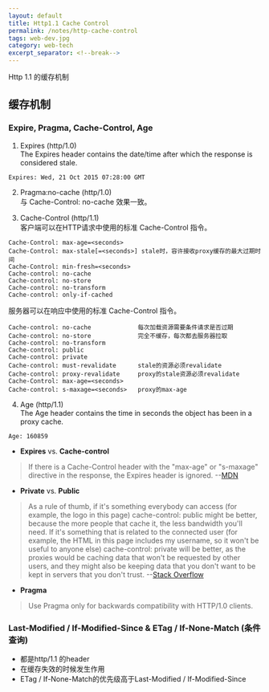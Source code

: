 ```yaml
---
layout: default
title: Http1.1 Cache Control
permalink: /notes/http-cache-control
tags: web-dev.jpg
category: web-tech
excerpt_separator: <!--break-->
---
```


Http 1.1 的缓存机制

<!--break-->

## 缓存机制

### Expire, Pragma, Cache-Control, Age

1. Expires (http/1.0)   
The Expires header contains the date/time after which the response is considered stale.   
```
Expires: Wed, 21 Oct 2015 07:28:00 GMT
```   
<!--break-->
2. Pragma:no-cache (http/1.0)   
与 Cache-Control: no-cache 效果一致。

3. Cache-Control (http/1.1)   
客户端可以在HTTP请求中使用的标准 Cache-Control 指令。   
```
Cache-Control: max-age=<seconds>
Cache-Control: max-stale[=<seconds>] stale时，容许接收proxy缓存的最大过期时间
Cache-Control: min-fresh=<seconds>
Cache-control: no-cache 
Cache-control: no-store
Cache-control: no-transform
Cache-control: only-if-cached
```
服务器可以在响应中使用的标准 Cache-Control 指令。   
```
Cache-control: no-cache             每次加载资源需要条件请求是否过期
Cache-control: no-store             完全不缓存，每次都去服务器拉取
Cache-control: no-transform
Cache-control: public
Cache-control: private
Cache-control: must-revalidate      stale的资源必须revalidate
Cache-control: proxy-revalidate     proxy的stale资源必须revalidate
Cache-Control: max-age=<seconds>
Cache-control: s-maxage=<seconds>   proxy的max-age
```   

4. Age (http/1.1)   
The Age header contains the time in seconds the object has been in a proxy cache.   
```
Age: 160859
```

* **Expires** vs. **Cache-control**   
> If there is a Cache-Control header with the "max-age" or "s-maxage" directive in the response, the Expires header is ignored.  --[MDN](https://developer.mozilla.org/en-US/docs/Web/HTTP/Headers/Expires)   

* **Private** vs. **Public**  
> As a rule of thumb, if it's something everybody can access (for example, the logo in this page) cache-control: public might be better, because the more people that cache it, the less bandwidth you'll need. If it's something that is related to the connected user (for example, the HTML in this page includes my username, so it won't be useful to anyone else) cache-control: private will be better, as the proxies would be caching data that won't be requested by other users, and they might also be keeping data that you don't want to be kept in servers that you don't trust.  --[Stack Overflow](https://stackoverflow.com/questions/3492319/private-vs-public-in-cache-control)

* **Pragma**
> Use Pragma only for backwards compatibility with HTTP/1.0 clients.   
   

### Last-Modified / If-Modified-Since & ETag / If-None-Match (条件查询)
* 都是http/1.1 的header
* 在缓存失效的时候发生作用
* ETag / If-None-Match的优先级高于Last-Modified / If-Modified-Since